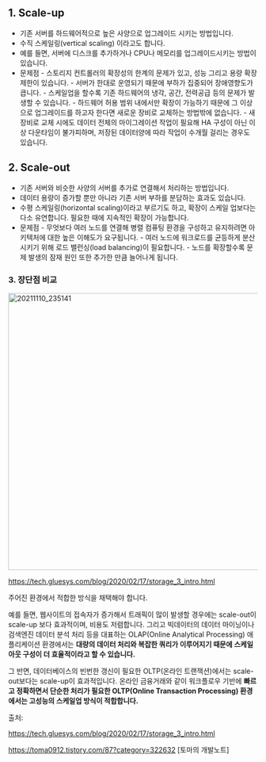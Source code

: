 ## **1. Scale-up**

- 기존 서버를 하드웨어적으로 높은 사양으로 업그레이드 시키는 방법입니다.
- 수직 스케일링(vertical scaling) 이라고도 합니다.
- 예를 들면, 서버에 디스크를 추가하거나 CPU나 메모리를 업그레이드시키는 방법이 있습니다.
- 문제점
  \- 스토리지 컨트롤러의 확장성의 한계의 문제가 있고, 성능 그리고 용량 확장 제한이 있습니다.
  \- 서버가 한대로 운영되기 때문에 부하가 집중되어 장애영향도가 큽니다.
  \- 스케일업을 할수록 기존 하드웨어의 냉각, 공간, 전력공급 등의 문제가 발생할 수 있습니다.
  \- 하드웨어 허용 범위 내에서만 확장이 가능하기 때문에 그 이상으로 업그레이드를 하고자 한다면 새로운 장비로 교체하는 방법밖에 없습니다.
  \- 새 장비로 교체 시에도 데이터 전체의 마이그레이션 작업이 필요해 HA 구성이 아닌 이상 다운타임이 불가피하며, 저장된 데이터양에 따라 작업이 수개월 걸리는 경우도 있습니다.

 

## **2. Scale-out**

- 기존 서버와 비슷한 사양의 서버를 추가로 연결해서 처리하는 방법입니다.
- 데이터 용량이 증가할 뿐만 아니라 기존 서버 부하를 분담하는 효과도 있습니다.
- 수평 스케일링(horizontal scaling)이라고 부르기도 하고, 확장이 스케일 업보다는 다소 유연합니다. 필요한 때에 지속적인 확장이 가능합니다.
- 문제점
  \- 무엇보다 여러 노드를 연결해 병렬 컴퓨팅 환경을 구성하고 유지하려면 아키텍처에 대한 높은 이해도가 요구됩니다.
  \- 여러 노드에 워크로드를 균등하게 분산시키기 위해 로드 밸런싱(load balancing)이 필요합니다.
  \- 노드를 확장할수록 문제 발생의 잠재 원인 또한 추가한 만큼 늘어나게 됩니다.

 

### **3. 장단점 비교**



<img width="559" alt="20211110_235141" src="https://user-images.githubusercontent.com/56250078/141135539-3cec8b0a-bf49-458a-96aa-f7ee546c377a.png">

https://tech.gluesys.com/blog/2020/02/17/storage_3_intro.html



 


 

주어진 환경에서 적합한 방식을 채택해야 합니다.

 

예를 들면, 웹사이트의 접속자가 증가해서 트래픽이 많이 발생할 경우에는 scale-out이 scale-up 보다 효과적이며, 비용도 저렴합니다. 그리고 빅데이터의 데이터 마이닝이나 검색엔진 데이터 분석 처리 등을 대표하는 OLAP(Online Analytical Processing) 애플리케이션 환경에서는 **대량의 데이터 처리와 복잡한 쿼리가 이루어지기 때문에 스케일아웃 구성이 더 효율적이라고 할 수 있습니다.** 

 

그 반면, 데이터베이스의 빈번한 갱신이 필요한 OLTP(온라인 트랜잭션)에서는 scale-out보다는 scale-up이 효과적입니다. 온라인 금융거래와 같이 워크플로우 기반에 **빠르고 정확하면서 단순한 처리가 필요한 OLTP(Online Transaction Processing) 환경에서는 고성능의 스케일업 방식이 적합합니다.**


출처: 

https://tech.gluesys.com/blog/2020/02/17/storage_3_intro.html

https://toma0912.tistory.com/87?category=322632 [토마의 개발노트]
